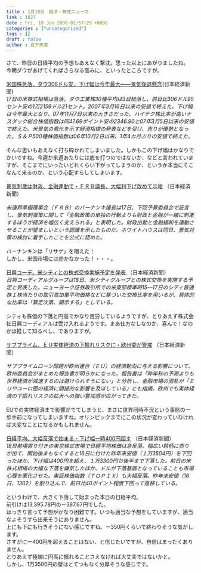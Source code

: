 ```yaml
---
title : 1月18日　経済・株式ニュース
link : 1827
date : Fri, 18 Jan 2008 01:57:29 +0000
categories : ["uncategorized"]
tags : []
draft : false
author : 倉下忠憲
---
```


さて、昨日の日経平均の予想もあえなく撃沈。思った以上にあがりましたね。<BR>今朝ダウがあげてくればさらなる高みに、といったところですが。<BR><BR><A HREF="http://www.nikkei.co.jp/news/market/20080118c8ASB7IAA05180108.html" TARGET="_blank">米国株急落、ダウ306ドル安、下げ幅は今年最大――景気後退懸念</A>(日本経済新聞)<BR><I>17日の米株式相場は急落。ダウ工業株30種平均は3日続落し、前日比306ドル95セント安の1万2159ドル21セント。2007年3月16日以来の安値で終えた。下げ幅は今年最大となり、07年11月7日以来の大きさだった。ハイテク株比率が高いナスダック総合株価指数は同47.69ポイント安の2346.90と07年3月5日以来の安値で終えた。米景気の悪化を示す経済指標の発表などを受け、売りが優勢となった。Ｓ＆Ｐ500種株価指数は06年10月2日以来、1年4カ月ぶりの安値で終えた。</I><BR><BR>そんな思いもあえなく打ち砕かれてしまいました。しかもこの下げ幅はかなりでかいですね。今週か来週あたりには底を打つのではないか、などと言われていますが、そこまでにいったいどれくらい下がってしまうのか、というか本当にそこなんて来るのか、という心配すらしてしまいます。<BR><BR><A HREF="http://www.nikkei.co.jp/news/main/20080118AT2M1703F17012008.html" TARGET="_blank">景気刺激は財政、金融連動で・ＦＲＢ議長、大幅利下げ改めて示唆</A> （日本経済新聞）<BR><BR><I>米連邦準備理事会（ＦＲＢ）のバーナンキ議長は17日、下院予算委員会で証言し、景気刺激策に関して「金融政策の単独の行動よりも財政と金融が一緒に刺激するほうが経済を幅広く支えられる」と表明した。財政出動と金融緩和を連動させることが望ましいという認識を示したものだ。ホワイトハウスは同日、景気対策の検討に着手したことを公式に認めた。 </I><BR><BR>バーナンキンは「リサゲ」を唱えた！<BR>しかし、米国市場には効かなかった！・・・。<BR><BR><A HREF="http://www.nikkei.co.jp/news/main/20080118AT3L1801F18012008.html" TARGET="_blank">日興コーデ、米シティとの株式交換実施予定を発表 </A>（日本経済新聞）<BR><I>日興コーディアルグループは18日、米シティグループとの株式交換を実施する予定と発表した。ニューヨーク証券取引所での米東部標準時15―17日のシティ普通株１株当たりの取引高加重平均価格などに基づいた交換比率を用いるが、具体的な比率は「算定次第、開示する」としている。</I> <BR><BR>シティも株価の下落と円高でかなり苦労しているようですが、とりあえず株式会社日興コーディアルは受け入れるようです。まあ仕方なしなのか、喜んで！なのかは推して知るべし、でありますが。<BR><BR><A HREF="http://www.nikkei.co.jp/news/main/20080118AT2M1700617012008.html" TARGET="_blank">サブプライム、ＥＵ実体経済の下振れリスクに・欧州委が警戒</A> （日本経済新聞）<BR><BR><I>サブプライムローン問題が欧州連合（ＥＵ）の経済動向に与える影響について、欧州委員会がまとめた報告書が明らかになった。報告書は「昨年秋の予測よりも世界経済が減速するのは避けられそうにない」と分析し、金融市場の混乱が「ＥＵやユーロ圏の経済に間接的な影響を及ぼしている」とも指摘。欧州でも実体経済の下振れリスクの拡大への強い警戒感が広がってきた。</I><BR><BR>EUでの実体経済まで影響がでてしまうと、まさに世界同時不況という事態の一歩手前になってしまいますね。オリンピックまでにこの状況が変わっていなければ大変なことになるかもしれません。<BR><BR><A HREF="http://www.nikkei.co.jp/news/main/20080118NTE2INK0118012008.html" TARGET="_blank">日経平均、大幅反落で始まる・下げ幅一時400円超す</A> （日本経済新聞）<BR><I>18日前場寄り付きの東京株式市場で日経平均株価は急反落。幅広い銘柄に売りが出て、開始後まもなくすると16日に付けた昨年来安値（１万3504円）を下回ったほか、下げ幅は400円を超え、１万3300円台後半まで下落した。前日の米株式相場の大幅な下落を嫌気したほか、ドルが下落基調となっていることも市場心理を悪化させた。東証株価指数（ＴＯＰＩＸ）も大幅反落。昨年来安値（16日、1302）を割り込んで、前日比40ポイント程度下回って推移している。</I><BR><BR>というわけで、大きく下落して始まった本日の日経平均。<BR>前引けは13,395.78円の－387.67円でした。<BR>はっきり言って予想がかなり困難です。いつも適当な予想をしていますが、適当なよそうすら出来そうにありません。<BR>上にも下にも行きそうにない感じですね。ー350円くらいで終わりそうな気がします。<BR>さすがにー400円を超えることはない、と信じたいですが、自信はまったくありません。<BR>とりあえず極端に円高に振れることさえなければ大丈夫ではないかと。<BR>しかし、1万3500円の壁はとてつもなく分厚そうな感じです。<BR><BR><BR><BR><br><br>
